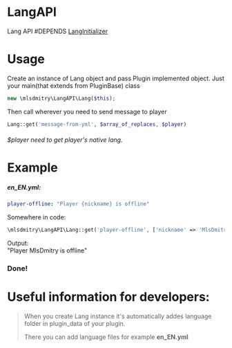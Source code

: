 # LangAPI
Lang API 
#DEPENDS [LangInitializer](https://github.com/MlsDmitry/LocalInitializer) <br>
# **Usage** <br>
Create an instance of Lang object and pass Plugin implemented object. 
Just your main(that extends from PluginBase) class 
```php
new \mlsdmitry\LangAPI\Lang($this);
```
Then call wherever you need to send message to player
```php 
Lang::get('message-from-yml', $array_of_replaces, $player)
``` 
###### $player need to get player's native lang.
# Example <br>
##### en_EN.yml:
```yaml
player-offline: "Player {nickname} is offline"
```
Somewhere in code:
```php
\mlsdmitry\LangAPI\Lang::get('player-offline', ['nickname' => 'MlsDmitry'], $player);
```
Output: <br>
"Player MlsDmitry is offline"
### Done!
# Useful information for developers:
> When you create Lang instance it's automatically addes language folder in plugin_data of your plugin.
>
> There you can add language files for example **en_EN.yml**
